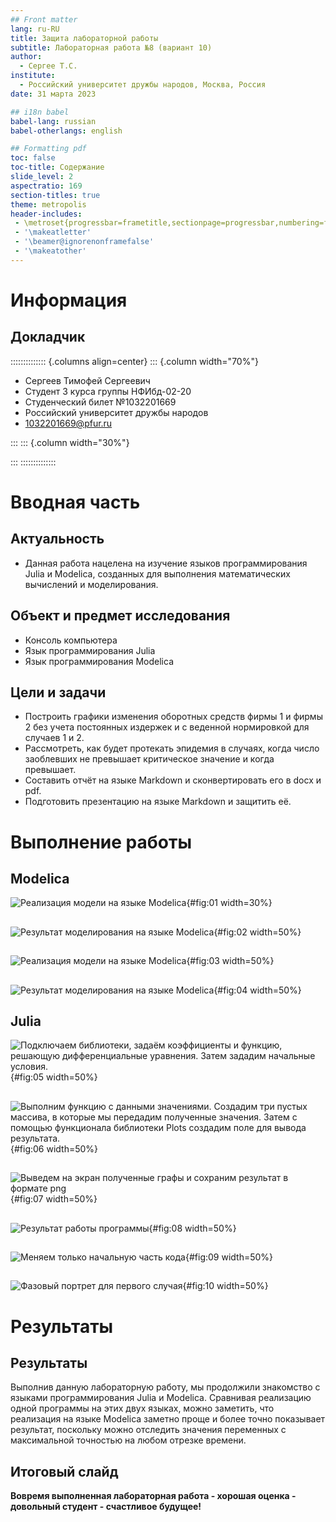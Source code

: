 ```yaml
---
## Front matter
lang: ru-RU
title: Защита лабораторной работы
subtitle: Лабораторная работа №8 (вариант 10)
author:
  - Сергее Т.С.
institute:
  - Российский университет дружбы народов, Москва, Россия
date: 31 марта 2023

## i18n babel
babel-lang: russian
babel-otherlangs: english

## Formatting pdf
toc: false
toc-title: Содержание
slide_level: 2
aspectratio: 169
section-titles: true
theme: metropolis
header-includes:
 - \metroset{progressbar=frametitle,sectionpage=progressbar,numbering=fraction}
 - '\makeatletter'
 - '\beamer@ignorenonframefalse'
 - '\makeatother'
---
```


# Информация

## Докладчик

:::::::::::::: {.columns align=center}
::: {.column width="70%"}

  * Сергеев Тимофей Сергеевич
  * Студент 3 курса группы НФИбд-02-20
  * Студенческий билет №1032201669
  * Российский университет дружбы народов
  * [1032201669@pfur.ru](mailto:1032201669@pfur.ru)

:::
::: {.column width="30%"}

:::
::::::::::::::

# Вводная часть

## Актуальность

- Данная работа нацелена на изучение языков программирования Julia и Modelica, созданных для выполнения математических вычислений и моделирования.

## Объект и предмет исследования

- Консоль компьютера
- Язык программирования Julia
- Язык программирования Modelica

## Цели и задачи

- Построить графики изменения оборотных средств фирмы 1 и фирмы 2 без учета постоянных издержек и с веденной нормировкой для случаев 1 и 2.
- Рассмотреть, как будет протекать эпидемия в случаях, когда число заоблевших не превышает критическое значение и когда превышает.
- Составить отчёт на языке Markdown и сконвертировать его в docx и pdf.
- Подготовить презентацию на языке Markdown и защитить её.

# Выполнение работы

## Modelica

![Реализация модели на языке Modelica](image/01.png){#fig:01 width=30%}

##

![Результат моделирования на языке Modelica](image/02.png){#fig:02 width=50%}

##

![Реализация модели на языке Modelica](image/03.png){#fig:03 width=50%}

##

![Результат моделирования на языке Modelica](image/04.png){#fig:04 width=50%}

## Julia 

![Подключаем библиотеки, задаём коэффициенты и функцию, решающую дифференциальные уравнения. Затем зададим начальные условия.](image/05.png){#fig:05 width=50%}

##

![Выполним функцию с данными значениями. Создадим три пустых массива, в которые мы передадим полученные значения. Затем с помощью функционала библиотеки Plots создадим поле для вывода результата.](image/06.png){#fig:06 width=50%}

##

![Выведем на экран полученные графы и сохраним результат в формате png](image/07.png){#fig:07 width=50%}

##

![Результат работы программы](image/08.png){#fig:08 width=50%}

##

![Меняем только начальную часть кода](image/09.png){#fig:09 width=50%}

##

![Фазовый портрет для первого случая](image/10.png){#fig:10 width=50%}

# Результаты

## Результаты 

Выполнив данную лабораторную работу, мы продолжили знакомство с языками программирования Julia и Modelica. Сравнивая реализацию одной программы на этих двух языках, можно заметить, что реализация на языке Modelica заметно проще и более точно показывает результат, поскольку можно отследить значения переменных с максимальной точностью на любом отрезке времени. 

## Итоговый слайд

**Вовремя выполненная лабораторная работа - хорошая оценка - довольный студент - счастливое будущее!**


